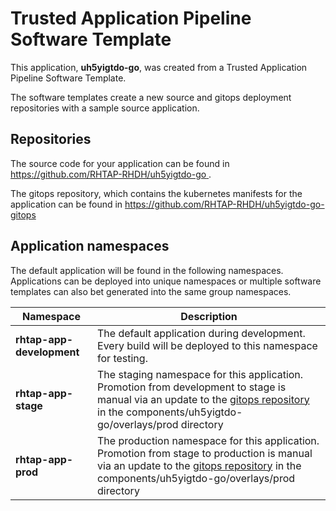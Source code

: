 # Trusted Application Pipeline Software Template

This application, **uh5yigtdo-go**, was created from a Trusted Application Pipeline Software Template.

The software templates create a new source and gitops deployment repositories with a sample source application. 

## Repositories

The source code for your application can be found in [https://github.com/RHTAP-RHDH/uh5yigtdo-go ](https://github.com/RHTAP-RHDH/uh5yigtdo-go ).
 
The gitops repository, which contains the kubernetes manifests for the application can be found in 
[https://github.com/RHTAP-RHDH/uh5yigtdo-go-gitops ](https://github.com/RHTAP-RHDH/uh5yigtdo-go-gitops ) 

## Application namespaces 

The default application will be found in the following namespaces. Applications can be deployed into unique namespaces or multiple software templates can also bet generated into the same group namespaces.  

|  Namespace   |  Description   |  
| -------- | -------- |   
| **rhtap-app-development** | The default application during development. Every build will be deployed to this namespace for testing. | 
| **rhtap-app-stage** | The staging namespace for this application. Promotion from development to stage is manual via an update to the [gitops repository](https://github.com/RHTAP-RHDH/uh5yigtdo-go-gitops ) in the components/uh5yigtdo-go/overlays/prod directory |  
| **rhtap-app-prod** | The production namespace for this application. Promotion from stage to production is manual via an update to the [gitops repository](https://github.com/RHTAP-RHDH/uh5yigtdo-go-gitops ) in the components/uh5yigtdo-go/overlays/prod directory | 